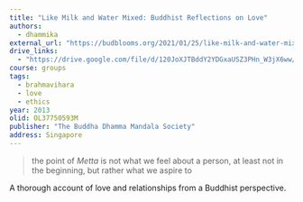 ```yaml
---
title: "Like Milk and Water Mixed: Buddhist Reflections on Love"
authors:
  - dhammika
external_url: "https://budblooms.org/2021/01/25/like-milk-and-water-mixed/"
drive_links:
  - "https://drive.google.com/file/d/120JoXJTBddY2YDGxaUSZ3PHn_W3jX6ww/view?usp=drivesdk"
course: groups
tags:
  - brahmavihara
  - love
  - ethics
year: 2013
olid: OL37750593M
publisher: "The Buddha Dhamma Mandala Society"
address: Singapore
---
```


> the point of *Metta* is not what we feel about a person, at least not in the beginning, but rather what we aspire to

A thorough account of love and relationships from a Buddhist perspective.
